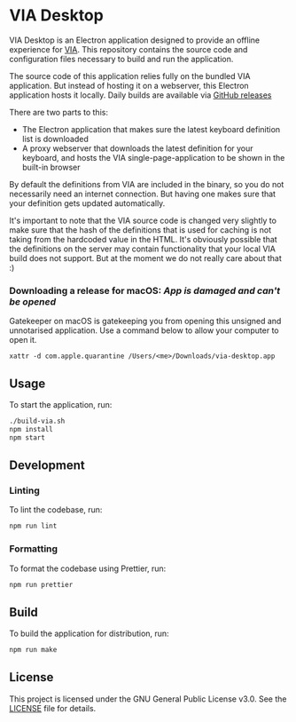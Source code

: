 # VIA Desktop

VIA Desktop is an Electron application designed to provide an offline experience for [VIA](https://github.com/the-via/app). This repository contains the source code and configuration files necessary to build and run the application.

The source code of this application relies fully on the bundled VIA application. But instead of hosting it on a webserver, this Electron application hosts it locally. Daily builds are available via [GitHub releases](https://github.com/cebby2420/via-desktop/releases)

There are two parts to this:

- The Electron application that makes sure the latest keyboard definition list is downloaded
- A proxy webserver that downloads the latest definition for your keyboard, and hosts the VIA single-page-application to be shown in the built-in browser

By default the definitions from VIA are included in the binary, so you do not necessarily need an internet connection. But having one makes sure that your definition gets updated automatically.

It's important to note that the VIA source code is changed very slightly to make sure that the hash of the definitions that is used for caching is not taking from the hardcoded value in the HTML. It's obviously possible that the definitions on the server may contain functionality that your local VIA build does not support. But at the moment we do not really care about that :)

### Downloading a release for macOS: _App is damaged and can't be opened_

Gatekeeper on macOS is gatekeeping you from opening this unsigned and unnotarised application. Use a command below to allow your computer to open it.

```
xattr -d com.apple.quarantine /Users/<me>/Downloads/via-desktop.app
```


## Usage

To start the application, run:

```sh
./build-via.sh
npm install
npm start
```

## Development

### Linting

To lint the codebase, run:

```sh
npm run lint
```

### Formatting

To format the codebase using Prettier, run:

```sh
npm run prettier
```

## Build

To build the application for distribution, run:

```sh
npm run make
```

## License

This project is licensed under the GNU General Public License v3.0. See the [LICENSE](LICENSE) file for details.
